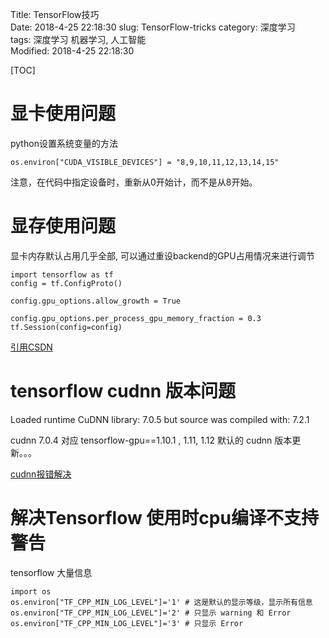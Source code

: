 Title: TensorFlow技巧  
Date: 2018-4-25 22:18:30
slug: TensorFlow-tricks
category: 深度学习   
tags: 深度学习 机器学习, 人工智能  
Modified: 2018-4-25 22:18:30

[TOC]

# 显卡使用问题

python设置系统变量的方法

	os.environ["CUDA_VISIBLE_DEVICES"] = "8,9,10,11,12,13,14,15"

注意，在代码中指定设备时，重新从0开始计，而不是从8开始。

# 显存使用问题

显卡内存默认占用几乎全部, 可以通过重设backend的GPU占用情况来进行调节

	import tensorflow as tf
	config = tf.ConfigProto()

	config.gpu_options.allow_growth = True

	config.gpu_options.per_process_gpu_memory_fraction = 0.3
	tf.Session(config=config)

[引用CSDN](https://blog.csdn.net/sinat_26917383/article/details/75633754)


# tensorflow cudnn 版本问题

Loaded runtime CuDNN library: 7.0.5 but source was compiled with: 7.2.1

cudnn 7.0.4 对应 tensorflow-gpu==1.10.1 , 1.11, 1.12 默认的 cudnn 版本更新。。。

[cudnn报错解决](https://blog.csdn.net/jy1023408440/article/details/82887479)

# 解决Tensorflow 使用时cpu编译不支持警告

tensorflow 大量信息

	import os  
	os.environ["TF_CPP_MIN_LOG_LEVEL"]='1' # 这是默认的显示等级，显示所有信息  
	os.environ["TF_CPP_MIN_LOG_LEVEL"]='2' # 只显示 warning 和 Error   
	os.environ["TF_CPP_MIN_LOG_LEVEL"]='3' # 只显示 Error

